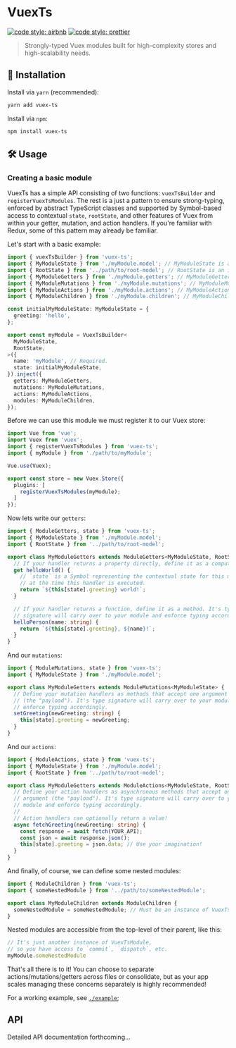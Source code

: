 # VuexTs

[![code style: airbnb](https://img.shields.io/badge/code%20style-airbnb-blue.svg?style=flat)](https://github.com/airbnb/javascript)
[![code style: prettier](https://img.shields.io/badge/code_style-prettier-ff69b4.svg?style=flat)](https://github.com/prettier/prettier)

> Strongly-typed Vuex modules built for high-complexity stores and high-scalability needs.

## 🔗 Installation

Install via `yarn` (recommended):

```sh
yarn add vuex-ts
```

Install via `npm`:

```sh
npm install vuex-ts
```

## 🛠️ Usage

### Creating a basic module

VuexTs has a simple API consisting of two functions: `vuexTsBuilder` and `registerVuexTsModules`. The rest is a just a pattern to ensure strong-typing, enforced by abstract TypeScript classes and supported by Symbol-based access to contextual `state`, `rootState`, and other features of Vuex from within your getter, mutation, and action handlers. If you're familiar with Redux, some of this pattern may already be familiar.

Let's start with a basic example:

```ts
import { vuexTsBuilder } from 'vuex-ts';
import { MyModuleState } from './myModule.model'; // MyModuleState is an interface describing the shape of this Vuex module.
import { RootState } from '../path/to/root-model'; // RootState is an interface describing the shape of your Vuex store.
import { MyModuleGetters } from './myModule.getters'; // MyModuleGetters is a class describing the getter handlers of this Vuex module.
import { MyModuleMutations } from './myModule.mutations'; // MyModuleMutations is a class describing the mutation handlers of this Vuex module.
import { MyModuleActions } from './myModule.actions'; // MyModuleActions is a class describing the action handlers of this Vuex module.
import { MyModuleChildren } from './myModule.children'; // MyModuleChildren is a class describing the nested modules of this Vuex module.

const initialMyModuleState: MyModuleState = {
  greeting: 'hello',
};

export const myModule = VuexTsBuilder<
  MyModuleState,
  RootState,
>({
  name: 'myModule', // Required.
  state: initialMyModuleState,
}).inject({
  getters: MyModuleGetters,
  mutations: MyModuleMutations,
  actions: MyModuleActions,
  modules: MyModuleChildren,
});
```

Before we can use this module we must register it to our Vuex store:

```ts
import Vue from 'vue';
import Vuex from 'vuex';
import { registerVuexTsModules } from 'vuex-ts';
import { myModule } from './path/to/myModule';

Vue.use(Vuex);

export const store = new Vuex.Store({
  plugins: [
    registerVuexTsModules(myModule);
  ]
});
```

Now lets write our `getters`:

```ts
import { ModuleGetters, state } from 'vuex-ts';
import { MyModuleState } from './myModule.model';
import { RootState } from '../path/to/root-model';

export class MyModuleGetters extends ModuleGetters<MyModuleState, RootState> {
  // If your handler returns a property directly, define it as a computed getter.
  get helloWorld() {
    // `state` is a Symbol representing the contextual state for this module
    // at the time this handler is executed.
    return `${this[state].greeting} world!`;
  }

  // If your handler returns a function, define it as a method. It's type
  // signature will carry over to your module and enforce typing accordingly.
  helloPerson(name: string) {
    return `${this[state].greeting}, ${name}!`;
  }
}
```

And our `mutations`:

```ts
import { ModuleMutations, state } from 'vuex-ts';
import { MyModuleState } from './myModule.model';

export class MyModuleGetters extends ModuleMutations<MyModuleState> {
  // Define your mutation handlers as methods that accept one argument
  // (the "payload"). It's type signature will carry over to your module and
  // enforce typing accordingly.
  setGreeting(newGreeting: string) {
    this[state].greeting = newGreeting;
  }
}
```

And our `actions`:

```ts
import { ModuleActions, state } from 'vuex-ts';
import { MyModuleState } from './myModule.model';
import { RootState } from '../path/to/root-model';

export class MyModuleGetters extends ModuleActions<MyModuleState, RootState> {
  // Define your action handlers as asynchronous methods that accept one
  // argument (the "payload"). It's type signature will carry over to your
  // module and enforce typing accordingly.
  //
  // Action handlers can optionally return a value!
  async fetchGreeting(newGreeting: string) {
    const response = await fetch(YOUR_API);
    const json = await response.json();
    this[state].greeting = json.data; // Use your imagination!
  }
}
```

And finally, of course, we can define some nested modules:

```ts
import { ModuleChildren } from 'vuex-ts';
import { someNestedModule } from '../path/to/someNestedModule';

export class MyModuleChildren extends ModuleChildren {
  someNestedModule = someNestedModule; // Must be an instance of VuexTsModule
}
```

Nested modules are accessible from the top-level of their parent, like this:

```ts
// It's just another instance of VuexTsModule,
// so you have access to `commit`, `dispatch`, etc.
myModule.someNestedModule
```

That's all there is to it! You can choose to separate actions/mutations/getters across files or consolidate, but as your app scales managing these concerns separately is highly recommended!

For a working example, see [`./example`](./example);

## API

Detailed API documentation forthcoming...
